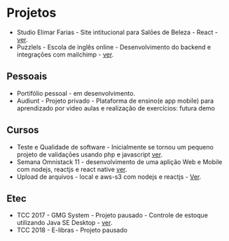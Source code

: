 # Projetos
- Studio Elimar Farias - Site intitucional para Salōes de Beleza - React - <a target="_blank" href="https://studio-elimar-farias.now.sh/">ver</a>.
- Puzzlels - Escola de inglês online - Desenvolvimento do backend e integrações com mailchimp - <a target="_blank" href="https://www.puzzlels.com.br/?utm_source=github:guilherme&utm_medium=projetos&utm_campaign=projetos:guilherme">ver</a>.

## Pessoais
- Portifólio pessoal - em desenvolvimento.
- Audiunt - Projeto privado - Plataforma de ensino(e app mobile) para aprendizado por video aulas e realização de exercícios: futura demo

## Cursos
- Teste e Qualidade de software - Inicialmente se tornou um pequeno projeto de validaçōes usando php e javascript <a target="_blank" href="https://github.com/Guibs1/Testes-QualidadedeSoftware">ver</a>.
- Semana Omnistack 11 - desenvolvimento de uma aplição Web e Mobile com nodejs, reactjs e react native <a target="_blank" href="https://github.com/Guibs1/to-be-hero">ver</a>.
- Upload de arquivos - local e aws-s3 com nodejs e reactjs - <a target="_blank" href="https://github.com/Guibs1/upload-files-nodejs-react">Ver</a>.

## Etec
- TCC 2017 - GMG System - Projeto pausado - Controle de estoque utilizando Java SE Desktop - <a target="_blank" href="https://github.com/Guibs1/TCC-Etec-2017/">ver</a>.
- TCC 2018 - E-libras - Projeto pausado
